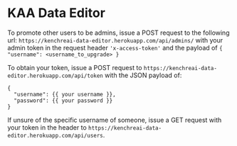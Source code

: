 # KAA Data Editor

To promote other users to be admins, issue a POST request to the following url: `https://kenchreai-data-editor.herokuapp.com/api/admins/` with your admin token in the request header `'x-access-token'` and the payload of `{ "username": <username_to_upgrade> }`

To obtain your token, issue a POST request to `https://kenchreai-data-editor.herokuapp.com/api/token` with the JSON payload of:
```
{
  "username": {{ your username }},
  "password": {{ your password }}
}
```

If unsure of the specific username of someone, issue a GET request with your token in the header to `https://kenchreai-data-editor.herokuapp.com/api/users`.
